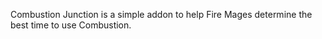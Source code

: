 Combustion Junction is a simple addon to help Fire Mages determine the best time to use Combustion.
